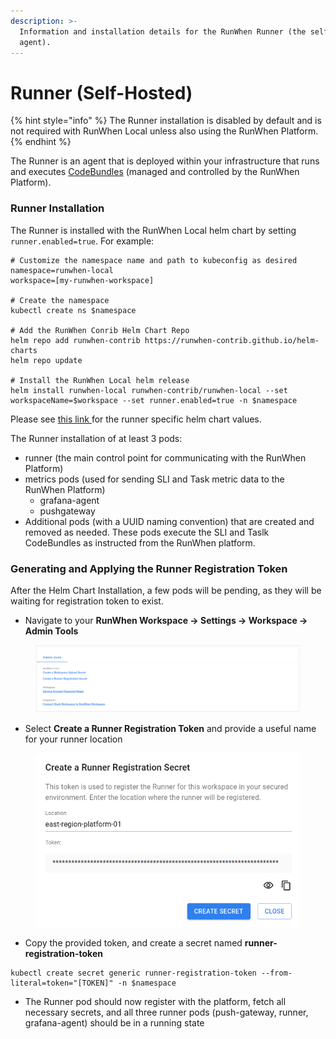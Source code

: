 ```yaml
---
description: >-
  Information and installation details for the RunWhen Runner (the self-hosted
  agent).
---
```


# Runner (Self-Hosted)

{% hint style="info" %}
The Runner installation is disabled by default and is not required with RunWhen Local unless also using the RunWhen Platform.&#x20;
{% endhint %}

The Runner is an agent that is deployed within your infrastructure that runs and executes [CodeBundles](https://docs.runwhen.com/public/runwhen-platform/feature-overview/code-bundles)   (managed and controlled by the RunWhen Platform).&#x20;

### Runner Installation

The Runner is installed with the RunWhen Local helm chart by setting `runner.enabled=true`. For example:&#x20;

```
# Customize the namespace name and path to kubeconfig as desired
namespace=runwhen-local
workspace=[my-runwhen-workspace]

# Create the namespace
kubectl create ns $namespace

# Add the RunWhen Conrib Helm Chart Repo
helm repo add runwhen-contrib https://runwhen-contrib.github.io/helm-charts
helm repo update

# Install the RunWhen Local helm release 
helm install runwhen-local runwhen-contrib/runwhen-local --set workspaceName=$workspace --set runner.enabled=true -n $namespace
```

&#x20;Please see [this link ](https://github.com/runwhen-contrib/helm-charts/blob/9fe6a5e778201e530f49e2ddc804206ec551a272/charts/runwhen-local/values.yaml#L186)for the runner specific helm chart values.

The Runner installation of at least 3 pods:&#x20;

* runner (the main control point for communicating with the RunWhen Platform)
* metrics pods (used for sending SLI and Task metric data to the RunWhen Platform)
  * grafana-agent
  * pushgateway
* Additional pods (with a UUID naming convention) that are created and removed as needed. These pods execute the SLI and Taslk CodeBundles as instructed from the RunWhen platform.&#x20;

### Generating and Applying the Runner Registration Token

After the Helm Chart Installation, a few pods will be pending, as they will be waiting for registration token to exist.&#x20;

* Navigate to your **RunWhen Workspace -> Settings -> Workspace -> Admin Tools**

<figure><img src="../../../.gitbook/assets/image.png" alt=""><figcaption></figcaption></figure>

* Select **Create a Runner Registration Token** and provide a useful name for your runner location

<figure><img src="../../../.gitbook/assets/image (6).png" alt=""><figcaption></figcaption></figure>

* Copy the provided token, and create a secret named **runner-registration-token**

```
kubectl create secret generic runner-registration-token --from-literal=token="[TOKEN]" -n $namespace
```

* The Runner pod should now register with the platform, fetch all necessary secrets, and all three runner pods (push-gateway, runner, grafana-agent) should be in a running state



